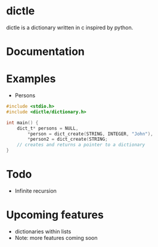 # dictle
dictle is a dictionary written in c inspired by python.

# Documentation
# Examples
* Persons
```c
#include <stdio.h>
#include <dictle/dictionary.h>

int main() {
	dict_t* persons = NULL,
		*person = dict_create(STRING, INTEGER, "John"),
		*person2 = dict_create(STRING;
	// creates and returns a pointer to a dictionary
}
```
# Todo
* Infinite recursion

# Upcoming features
* dictionaries within lists
* Note: more features coming soon

